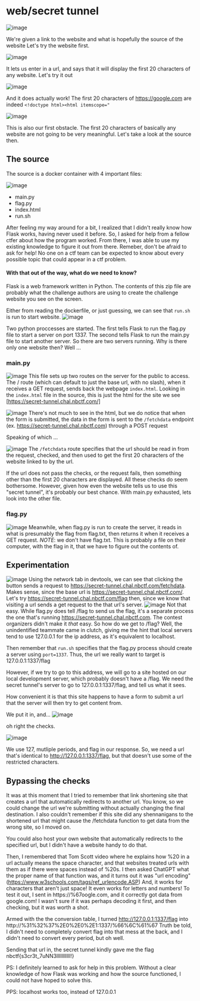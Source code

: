 # web/secret tunnel

![image](https://github.com/AnthonyFangqing/ctf-writeups/assets/77250066/daf49757-0990-4750-b353-6ef41eec2c36)

We're given a link to the website and what is hopefully the source of the website
Let's try the website first.

![image](https://github.com/AnthonyFangqing/ctf-writeups/assets/77250066/474ef7a7-02d1-450c-a26a-90e1f4fec360)

It lets us enter in a url, and says that it will display the first 20 characters of any website. Let's try it out

![image](https://github.com/AnthonyFangqing/ctf-writeups/assets/77250066/5b027549-6adc-495b-8aee-80c57a9a3a43)

And it does actually work! The first 20 characters of https://google.com are indeed `<!doctype html><html itemscope="`

![image](https://github.com/AnthonyFangqing/ctf-writeups/assets/77250066/2ca557b9-1a70-4676-a21e-54039df4e976)

This is also our first obstacle. The first 20 characters of basically any website are not going to be very meaningful. Let's take a look at the source then.

## The source
The source is a docker container with 4 important files: 

![image](https://github.com/AnthonyFangqing/ctf-writeups/assets/77250066/0ce2c44b-5914-4155-bf61-d8faa0b33773)

- main.py 
- flag.py
- index.html
- run.sh

After feeling my way around for a bit, I realized that I didn't really know how Flask works, having never used it before. So, I asked for help from a fellow ctfer about how the program worked.
From there, I was able to use my existing knowledge to figure it out from there. Remeber, don't be afraid to ask for help! No one on a ctf team can be expected to know about every possible topic that could appear in a ctf problem.

#### With that out of the way, what do we need to know?
Flask is a web framework written in Python. The contents of this zip file are probably what the challenge authors are using to create the challenge website you see on the screen.

Either from reading the dockerfile, or just guessing, we can see that `run.sh` is run to start website.
![image](https://github.com/AnthonyFangqing/ctf-writeups/assets/77250066/de4c3877-8dcb-40e1-953f-e8c2cbd772ab)

Two python proccesses are started. The first tells Flask to run the flag.py file to start a server on port 1337. The second tells Flask to run the main.py file to start another server.
So there are two servers running. Why is there only one website then? Well 
...

### main.py
![image](https://github.com/AnthonyFangqing/ctf-writeups/assets/77250066/961b5837-5685-4366-a3ef-798ebfe39c96)
This file sets up two routes on the server for the public to access. The / route (which can default to just the base url, with no slash), when it receives a GET request, sends back the webpage `index.html`. Looking in the `index.html` file in the source, this is just the html for the site we see [https://secret-tunnel.chal.nbctf.com/]

![image](https://github.com/AnthonyFangqing/ctf-writeups/assets/77250066/6c2b5747-7e54-4d22-9e25-7b2e84723ece)
There's not much to see in the html, but we do notice that when the form is submitted, the data in the form is sent to the `/fetchdata` endpoint (ex. https://secret-tunnel.chal.nbctf.com) through a POST request

Speaking of which ...

![image](https://github.com/AnthonyFangqing/ctf-writeups/assets/77250066/cd7f0fbe-5f51-4f2c-b102-d124d4756b74)
The `/fetchdata` route specifies that the url should be read in from the request, checked, and then used to get the first 20 characters of the website linked to by the url.

If the url does not pass the checks, or the request fails, then something other than the first 20 characters are displayed.
All these checks do seem bothersome. However, given how even the website tells us to use this "secret tunnel", it's probably our best chance. With main.py exhausted, lets look into the other file.

### flag.py
![image](https://github.com/AnthonyFangqing/ctf-writeups/assets/77250066/44a00c5e-6d43-4f4b-ab16-3cb27ff3ab8b)
Meanwhile, when flag.py is run to create the server, it reads in what is presumably the flag from flag.txt, then returns it when it receives a GET request. _NOTE_: we don't have flag.txt. This is probably a file on their computer, with the flag in it, that we have to figure out the contents of. 

## Experimentation
![image](https://github.com/AnthonyFangqing/ctf-writeups/assets/77250066/c8ae810f-edca-48c2-b24b-efbc225b013b)
Using the network tab in devtools, we can see that clicking the button sends a request to https://secret-tunnel.chal.nbctf.com/fetchdata. Makes sense, since the base url is https://secret-tunnel.chal.nbctf.com/.
Let's try https://secret-tunnel.chal.nbctf.com/flag then, since we know that visiting a url sends a get request to the that url's server.
![image](https://github.com/AnthonyFangqing/ctf-writeups/assets/77250066/a69eb90b-2309-4cc8-9126-f9b8da3a7d23)
Not that easy. While flag.py does tell /flag to send us the flag, it's a separate process the one that's running https://secret-tunnel.chal.nbctf.com. The contest organizers didn't make it _that_ easy.
So how do we get to /flag? Well, the unindentified teammate came in clutch, giving me the hint that local servers tend to use 127.0.0.1 for the ip address, as it's equivalent to localhost.

Then remember that `run.sh` specifies that the flag.py process should create a server using `port=1337`. Thus, the url we really want to target is 127.0.0.1:1337/flag

However, if we try to go to this address, we will go to a site hosted on our local development server, which probably doesn't have a /flag. We need the secret tunnel's server to go to 127.0.0.1:1337/flag, and tell us what it sees.

How convenient it is that this site happens to have a form to submit a url that the server will then try to get content from. 

We put it in, and... ![image](https://github.com/AnthonyFangqing/ctf-writeups/assets/77250066/f6f67a50-79e6-4613-839e-0e40fec0b37b)

oh right the checks.

![image](https://github.com/AnthonyFangqing/ctf-writeups/assets/77250066/12f0a063-f626-4a4b-98fd-9a346acf11b6)

We use 127, mutliple periods, and flag in our response. So, we need a url that's identical to http://127.0.0.1:1337/flag, but that doesn't use some of the restricted characters.

## Bypassing the checks
It was at this moment that I tried to remember that link shortening site that creates a url that automatically redirects to another url. You know, so we could change the url we're submitting without actually changing the final destination. I also couldn't remember if this site did any shennanigans to the shortened url that might cause the /fetchdata function to get data from the wrong site, so I moved on.

You could also host your own website that automatically redirects to the specified url, but I didn't have a website handy to do that.

Then, I remembered that Tom Scott video where he explains how %20 in a url actually means the space character, and that websites treated urls with them as if there were spaces instead of %20s.
I then asked ChatGPT what the proper name of that function was, and it turns out it was "url encoding" (https://www.w3schools.com/tags/ref_urlencode.ASP)
And, it works for characters that aren't just space! It even works for letters and numbers!
To test it out, I sent in https://%67oogle.com, and it correctly got data from google.com! I wasn't sure if it was perhaps decoding it first, and then checking, but it was worth a shot.

Armed with the the conversion table, I turned http://127.0.0.1:1337/flag into http://%31%32%37%2E0%2E0%2E1:1337/%66%6C%61%67
Truth be told, I didn't need to completely convert flag into that mess at the back, and I didn't need to convert every period, but oh well.

Sending that url in, the secret tunnel kindly gave me the flag nbctf{s3cr3t_7uNN3lllllllllll!}

PS: I definitely learned to ask for help in this problem. Without a clear knowledge of how Flask was working and how the source functioned, I could not have hoped to solve this.

PPS: localhost works too, instead of 127.0.0.1

